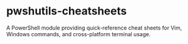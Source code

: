 # pwshutils-cheatsheets
A PowerShell module providing quick-reference cheat sheets for Vim, Windows commands, and cross-platform terminal usage.
